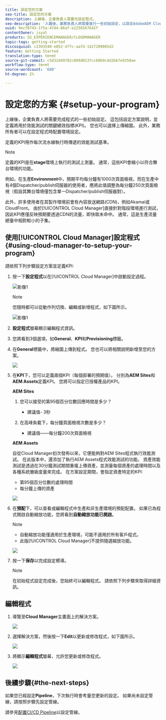 ```yaml
---
title: 設定您的方案
seo-title: 設定您的方案
description: 上線後，企業負責人需要先設定程式。
seo-description: '入職後，業務負責人將需要進行一些初始設定，以設定AdobeAEM Cloud Manager。 這包括設定方案說明，以及定義將用於效能測試的KPI。 '
uuid: 9ecf8743-1f5a-4744-86af-e2256567642f
contentOwner: jsyal
products: SG_EXPERIENCEMANAGER/CLOUDMANAGER
topic-tags: getting-started
discoiquuid: c2393540-e852-4f7c-aafd-1427209065d2
feature: Getting Started
translation-type: tm+mt
source-git-commit: c5d32d49782c899d013fcc60b9c4d2b67e9350ae
workflow-type: tm+mt
source-wordcount: '689'
ht-degree: 2%

---
```



# 設定您的方案 {#setup-your-program}

上線後，企業負責人將需要完成程式的一些初始設定。 這包括設定方案說明，並定義將用於效能測試的關鍵績效指標(KPI)。 您也可以選擇上傳縮圖。 此外，業務所有者可以在設定程式時配置環境設定。

定義的KPI用作每次流水線執行時傳遞的效能測試基準。

>[!NOTE]
>
>定義的KPI是在&#x200B;**stage**&#x200B;環境上執行的測試上測量。 通常，這些KPI會縮小以符合舞台環境的功能。
>
>例如，在生產&#x200B;**Environment**&#x200B;中，預期平均每分鐘有1000次頁面檢視，而在生產中有4個Dispatcher/publish伺服器的使用者，應將此值調整為每分鐘250次頁面檢視（假設其舞台環境僅包含單一Dispatcher/publish伺服器對）。
>
>此外，許多使用者在其製作環境前會有內容放送網路(CDN)，例如Akamai或CloudFront。 由於[!UICONTROL Cloud Manager]直接針對階段環境進行測試，因此KPI應僅反映預期要透過CDN的流量，即快取未命中。 通常，這是生產流量總量中相對較小的子集。

## 使用[!UICONTROL Cloud Manager]設定程式{#using-cloud-manager-to-setup-your-program}

請依照下列步驟設定方案並定義KPI:

1. 按一下&#x200B;**設定程式**&#x200B;以在[!UICONTROL Cloud Manager]中啟動設定過程。

   ![影像1](assets/set-up-program/setup1.png)

   >[!NOTE]
   > 您隨時都可以從動作列切換、編輯或新增程式，如下圖所示。

   ![影像1](assets/set-up-program/setup2.png)


1. **設定程式**&#x200B;螢幕顯示編輯程式資訊。

1. 您將看到3個選項，如&#x200B;**General**、**KPI**&#x200B;和&#x200B;**Provisioning**&#x200B;標籤。

1. 在&#x200B;**General**&#x200B;標籤中，將縮圖上傳到程式。 您也可以將相關說明新增至您的方案。

   ![](assets/Setup_Program-General.png)

1. 在&#x200B;**KPI**&#x200B;下，您可以定義兩個KPI（每個部署的預期值）。 分別為&#x200B;**AEM Sites**&#x200B;和&#x200B;**AEM Assets**&#x200B;定義KPI。 您將可以指定已授權產品的KPI。

   **AEM Sites**

   1. 您可以接受的第95個百分位數回應時間是多少？

      * 建議值- 3秒
   1. 在高峰負載下，每分鐘頁面檢視次數是多少？

      * 建議值——每分鐘200次頁面檢視

   **AEM Assets**

   自從Cloud Manager初次發佈以來，它便能夠對AEM Sites程式執行效能測試。 在此版本中，還添加了執行AEM Assets程式效能測試的功能。 資產效能測試是透過在30分鐘測試期間重複上傳資產，並測量每個資產的處理時間以及各種系統層級度量來完成。
在方案設定期間，會指定資產特定的KPI:

   * 第95個百分位數的處理時間
   * 每分鐘上傳的資產

   ![](assets/Setup_Program-KPIs.png)

1. 在&#x200B;**預配**&#x200B;下，可以查看或編輯程式中生產和非生產環境的預配配置。 如果已為程式開啟自動縮放功能，您將看到&#x200B;**自動縮放功能已開啟**。

   >[!NOTE]
   >
   >* 自動縮放功能僅適用於生產環境，可能不適用於所有客戶程式。
   >* 此版[!UICONTROL Cloud Manager]不提供隨選縮放功能。


   ![](assets/Setup_Program-Provisioning.png)

1. 按一下&#x200B;**保存**&#x200B;以完成設定嚮導。

   >[!NOTE]
   >
   >在初始程式設定完成後，您始終可以編輯程式。 請依照下列步驟來取得詳細資訊。

## 編輯程式

1. 導覽至&#x200B;**Cloud Manager**&#x200B;主畫面上的解決方案。

   ![](assets/SetUpProgram5.png)

1. 選擇解決方案，然後按一下&#x200B;**Edit**&#x200B;以更新或修改程式，如下圖所示。

   ![](assets/SetUpProgram6.png)

1. 將顯示&#x200B;**編輯程式**&#x200B;螢幕，允許您更新或修改程式。

   ![](assets/Editing_Program-screen3.png)

## 後續步驟{#the-next-steps}

如果您已經設定&#x200B;**Pipeline**，下次執行時會考量您更新的設定。 如果尚未設定管線，請按照步驟先設定管線。

請參見[配置CI/CD Pipeline](https://helpx.adobe.com/experience-manager/cloud-manager/using/configuring-pipeline.html)以設定管線。
